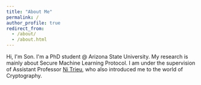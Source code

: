 ```yaml
---
title: "About Me"
permalink: /
author_profile: true
redirect_from:
  - /about/
  - /about.html
---
```



Hi, I'm Son. I'm a PhD student @ Arizona State University. My research is mainly about Secure Machine Learning Protocol. I am under the supervision of Assistant Professor [Ni Trieu](https://nitrieu.github.io), who also introduced me to the world of Cryptography.
